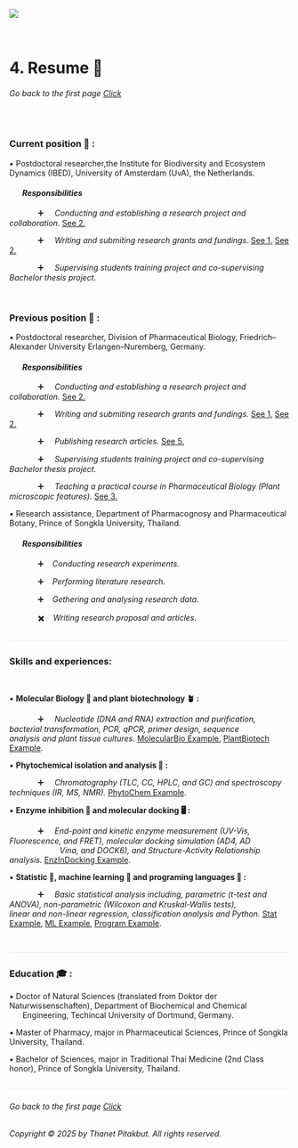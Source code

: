 ![](../images/250918_cv_header.png)

&nbsp;

# 4. Resume 📝


###### Go back to the first page [Click](../README.md)

&nbsp;


### Current position 🚩 :


▪️ Postdoctoral researcher,the Institute for Biodiversity and Ecosystem Dynamics (IBED), University of Amsterdam (UvA), the Netherlands.


#### &nbsp;&nbsp;&nbsp;&nbsp;&nbsp;&nbsp;  *Responsibilities*


&nbsp;&nbsp;&nbsp;&nbsp;&nbsp;&nbsp;&nbsp;&nbsp;&nbsp;&nbsp;&nbsp;&nbsp; ➕ &nbsp;&nbsp;&nbsp; *Conducting and establishing a research project and collaboration.* [See 2.](./02_current_projects.md)

&nbsp;&nbsp;&nbsp;&nbsp;&nbsp;&nbsp;&nbsp;&nbsp;&nbsp;&nbsp;&nbsp;&nbsp; ➕ &nbsp;&nbsp;&nbsp; *Writing and submiting research grants and fundings.* [See 1,](/0_page_under_construction.md) [See 2.](./02_current_projects.md)

&nbsp;&nbsp;&nbsp;&nbsp;&nbsp;&nbsp;&nbsp;&nbsp;&nbsp;&nbsp;&nbsp;&nbsp; ➕ &nbsp;&nbsp;&nbsp; *Supervising students training project and co-supervising Bachelor thesis project.*


&nbsp;


### Previous position 📂 :

▪️ Postdoctoral researcher, Division of Pharmaceutical Biology, Friedrich–Alexander University Erlangen–Nuremberg, Germany.


#### &nbsp;&nbsp;&nbsp;&nbsp;&nbsp;&nbsp;  *Responsibilities*


&nbsp;&nbsp;&nbsp;&nbsp;&nbsp;&nbsp;&nbsp;&nbsp;&nbsp;&nbsp;&nbsp;&nbsp; ➕ &nbsp;&nbsp;&nbsp; *Conducting and establishing a research project and collaboration.* [See 2.](./02_current_projects.md)

&nbsp;&nbsp;&nbsp;&nbsp;&nbsp;&nbsp;&nbsp;&nbsp;&nbsp;&nbsp;&nbsp;&nbsp; ➕ &nbsp;&nbsp;&nbsp; *Writing and submiting research grants and fundings.* [See 1,](/0_page_under_construction.md) [See 2.](./02_current_projects.md)

&nbsp;&nbsp;&nbsp;&nbsp;&nbsp;&nbsp;&nbsp;&nbsp;&nbsp;&nbsp;&nbsp;&nbsp; ➕ &nbsp;&nbsp;&nbsp; *Publishing research articles.* [See 5.](./05_publication.md)

&nbsp;&nbsp;&nbsp;&nbsp;&nbsp;&nbsp;&nbsp;&nbsp;&nbsp;&nbsp;&nbsp;&nbsp; ➕ &nbsp;&nbsp;&nbsp; *Supervising students training project and co-supervising Bachelor thesis project.*

&nbsp;&nbsp;&nbsp;&nbsp;&nbsp;&nbsp;&nbsp;&nbsp;&nbsp;&nbsp;&nbsp;&nbsp; ➕ &nbsp;&nbsp;&nbsp; *Teaching a practical course in Pharmaceutical Biology (Plant microscopic features).* [See 3.](./3_teching.md)



▪️ Research assistance, Department of Pharmacognosy and Pharmaceutical Botany, Prince of Songkla University, Thailand.


#### &nbsp;&nbsp;&nbsp;&nbsp;&nbsp;&nbsp;  *Responsibilities*


&nbsp;&nbsp;&nbsp;&nbsp;&nbsp;&nbsp;&nbsp;&nbsp;&nbsp;&nbsp;&nbsp;&nbsp; ➕ &nbsp;&nbsp;&nbsp;*Conducting research experiments.*

&nbsp;&nbsp;&nbsp;&nbsp;&nbsp;&nbsp;&nbsp;&nbsp;&nbsp;&nbsp;&nbsp;&nbsp; ➕ &nbsp;&nbsp;&nbsp;*Performing literature research.*

&nbsp;&nbsp;&nbsp;&nbsp;&nbsp;&nbsp;&nbsp;&nbsp;&nbsp;&nbsp;&nbsp;&nbsp; ➕ &nbsp;&nbsp;&nbsp;*Gethering and analysing research data.*

&nbsp;&nbsp;&nbsp;&nbsp;&nbsp;&nbsp;&nbsp;&nbsp;&nbsp;&nbsp;&nbsp;&nbsp; ✖️ &nbsp;&nbsp;&nbsp;*Writing research proposal and articles.*


![](../images/line04.png)

### Skills and experiences:

&nbsp;

▪️ **Molecular Biology 🧬 and plant biotechnology 🪴 :** 

&nbsp;&nbsp;&nbsp;&nbsp;&nbsp;&nbsp;&nbsp;&nbsp;&nbsp;&nbsp;&nbsp;&nbsp; ➕ &nbsp;&nbsp;&nbsp; *Nucleotide (DNA and RNA) extraction and purification, bacterial transformation, PCR, qPCR, primer design, sequence*
&nbsp;&nbsp;&nbsp;&nbsp;&nbsp;&nbsp;&nbsp;&nbsp;&nbsp;&nbsp;&nbsp;&nbsp;&nbsp;&nbsp;&nbsp;&nbsp;&nbsp;&nbsp;&nbsp;&nbsp;&nbsp;&nbsp; *analysis and plant tissue cultures.*  [MolecularBio Example](https://www.mdpi.com/2223-7747/11/3/321), [PlantBiotech Example](https://www.mdpi.com/2223-7747/10/8/1493).

▪️ **Phytochemical isolation and analysis 🧪 :** 

&nbsp;&nbsp;&nbsp;&nbsp;&nbsp;&nbsp;&nbsp;&nbsp;&nbsp;&nbsp;&nbsp;&nbsp; ➕ &nbsp;&nbsp;&nbsp; *Chromatography (TLC, CC, HPLC, and GC) and spectroscopy techniques (IR, MS, NMR).* [PhytoChem Example](https://www.thieme-connect.com/products/ejournals/html/10.1055/s-0039-3399899).

▪️ **Enzyme inhibition 💊 and molecular docking 🖥️ :**

&nbsp;&nbsp;&nbsp;&nbsp;&nbsp;&nbsp;&nbsp;&nbsp;&nbsp;&nbsp;&nbsp;&nbsp; ➕ &nbsp;&nbsp;&nbsp; *End-point and kinetic enzyme measurement (UV-Vis, Fluorescence, and FRET), molecular docking simulation (AD4, AD*
&nbsp;&nbsp;&nbsp;&nbsp;&nbsp;&nbsp;&nbsp;&nbsp;&nbsp;&nbsp;&nbsp;&nbsp;&nbsp;&nbsp;&nbsp;&nbsp;&nbsp;&nbsp;&nbsp;&nbsp;&nbsp;&nbsp; *Vina, and DOCK6), and Structure-Activity Relationship analysis.* [EnzInDocking Example](https://www.thieme-connect.com/products/ejournals/abstract/10.1055/a-1581-3707).

▪️ **Statistic 🔢, machine learning 🤖 and programing languages 🐍 :**

&nbsp;&nbsp;&nbsp;&nbsp;&nbsp;&nbsp;&nbsp;&nbsp;&nbsp;&nbsp;&nbsp;&nbsp; ➕ &nbsp;&nbsp;&nbsp; *Basic statistical analysis including, parametric (t-test and ANOVA), non-parametric (Wilcoxon and Kruskal-Wallis tests),* 
&nbsp;&nbsp;&nbsp;&nbsp;&nbsp;&nbsp;&nbsp;&nbsp;&nbsp;&nbsp;&nbsp;&nbsp;&nbsp;&nbsp;&nbsp;&nbsp;&nbsp;&nbsp;&nbsp;&nbsp;&nbsp;&nbsp; *linear and non-linear regression, classification analysis and Python.* [Stat Example](https://www.mdpi.com/2304-8158/13/1/55), [ML Example](https://zenodo.org/records/13378561), [Program Example](https://github.com/ThanetPi/pyTecanEx).

&nbsp;
![](../images/line04.png)

### Education 🎓 :

▪️ Doctor of Natural Sciences (translated from Doktor der Naturwissenschaften), Department of Biochemical and Chemical 
&nbsp;&nbsp;&nbsp;&nbsp;&nbsp;&nbsp;Engineering, Techincal University of Dortmund, Germany.


▪️ Master of Pharmacy, major in Pharmaceutical Sciences, Prince of Songkla University, Thailand.


▪️ Bachelor of Sciences, major in Traditional Thai Medicine (2nd Class honor), Prince of Songkla University, Thailand.


![](../images/line04.png)

###### Go back to the first page [Click](../README.md)
###### Copyright © 2025 by Thanet Pitakbut. All rights reserved.
